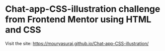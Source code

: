 # Chat-app-CSS-illustration challenge from Frontend Mentor using HTML and CSS
Visit the site: https://mouryasuraj.github.io/Chat-app-CSS-illustration/
